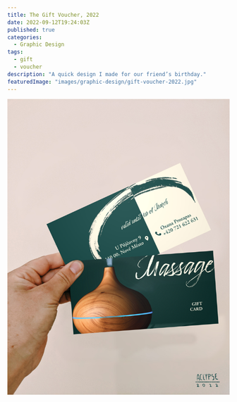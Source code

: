 ```yaml
---
title: The Gift Voucher, 2022
date: 2022-09-12T19:24:03Z
published: true
categories:
  - Graphic Design
tags:
  - gift
  - voucher
description: "A quick design I made for our friend’s birthday."
featuredImage: "images/graphic-design/gift-voucher-2022.jpg"
---
```


![The gift voucher](images/graphic-design/gift-voucher-2022.jpg)
